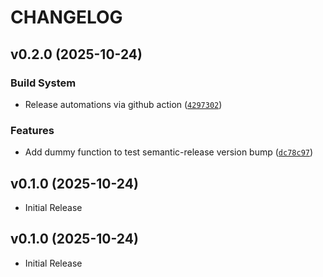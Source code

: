 # CHANGELOG

<!-- version list -->

## v0.2.0 (2025-10-24)

### Build System

- Release automations via github action
  ([`4297302`](https://github.com/mdop297/uv-monorepo/commit/429730224e9eeb1cad2291e0d2b351a2b4df9a43))

### Features

- Add dummy function to test semantic-release version bump
  ([`dc78c97`](https://github.com/mdop297/uv-monorepo/commit/dc78c974dd8f619d85a7dbfa22178d2b723fb8c6))


## v0.1.0 (2025-10-24)

- Initial Release

## v0.1.0 (2025-10-24)

- Initial Release
